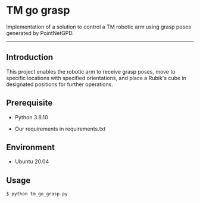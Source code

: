 # TM go grasp

Implementation of a solution to control a TM robotic arm using grasp poses generated by PointNetGPD. 

***
## **Introduction**

This project enables the robotic arm to receive grasp poses, move to specific locations with specified orientations, and place a Rubik's cube in designated positions for further operations.

## Prerequisite

* Python 3.8.10

* Our requirements in requirements.txt

## Environment

* Ubuntu 20.04

## Usage

```bash
$ python tm_go_grasp.py
```
